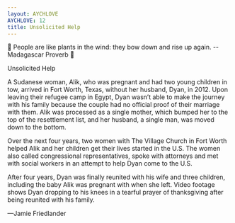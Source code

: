 ```yaml
---
layout: AYCHLOVE
AYCHLOVE: 12
title: Unsolicited Help
---
```



🎁 People are like plants in the wind: they bow down and rise up again. -- Madagascar Proverb 🎁



Unsolicited Help

A Sudanese woman, Alik, who was pregnant and had two young children in tow, arrived in Fort Worth, Texas, without her husband, Dyan, in 2012. Upon leaving their refugee camp in Egypt, Dyan wasn’t able to make the journey with his family because the couple had no official proof of their marriage with them. Alik was processed as a single mother, which bumped her to the top of the resettlement list, and her husband, a single man, was moved down to the bottom.

Over the next four years, two women with The Village Church in Fort Worth helped Alik and her children get their lives started in the U.S. The women also called congressional representatives, spoke with attorneys and met with social workers in an attempt to help Dyan come to the U.S.

After four years, Dyan was finally reunited with his wife and three children, including the baby Alik was pregnant with when she left. Video footage shows Dyan dropping to his knees in a tearful prayer of thanksgiving after being reunited with his family.

—Jamie Friedlander

